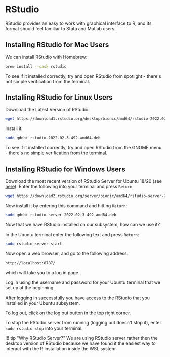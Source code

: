 # RStudio

RStudio provides an easy to work with graphical interface to R, and its format should feel familiar to Stata and Matlab users.

## Installing RStudio for Mac Users

We can install RStudio with Homebrew:

``` bash
brew install --cask rstudio
```

To see if it installed correctly, try and open RStudio from spotlight - there's not simple verification from the terminal.

## Installing RStudio for Linux Users

Download the Latest Version of RStudio:

``` bash
wget https://download1.rstudio.org/desktop/bionic/amd64/rstudio-2022.02.3-492-amd64.deb
```

Install it:

```bash
sudo gdebi rstudio-2022.02.3-492-amd64.deb
```

To see if it installed correctly, try and open RStudio from the GNOME menu - there's no simple verification from the terminal.

## Installing RStudio for Windows Users

Download the most recent version of RStudio Server for Ubuntu 18/20 (see [here](https://rstudio.com/products/rstudio/download-server/debian-ubuntu/)).
Enter the following into your terminal and press `Return`:

```bash
wget https://download2.rstudio.org/server/bionic/amd64/rstudio-server-2022.02.3-492-amd64.deb
```

Now install it by entering this command and hitting `Return`:

``` bash
sudo gdebi rstudio-server-2022.02.3-492-amd64.deb
```

Now that we have RStudio installed on our subsystem, how can we use it?

In the Ubuntu terminal enter the following text and press `Return`:

```bash
sudo rstudio-server start
```

Now open a web browser, and go to the following address:

```bash
http://localhost:8787/
```

which will take you to a log in page.

Log in using the username and password for your Ubuntu terminal that we set up at the beginning.

After logging in successfully you have access to the RStudio that you installed in your Ubuntu subsystem.

To log out, click on the log out button in the top right corner.

To stop the RStudio server from running (logging out doesn't stop it), enter `sudo rstudio stop` into your terminal.

!!! tip "Why RStudio Server?"
    We are using RStudio server rather then the desktop version of RStudio because we have found it the easiest way to interact with the R installation inside the WSL system.
